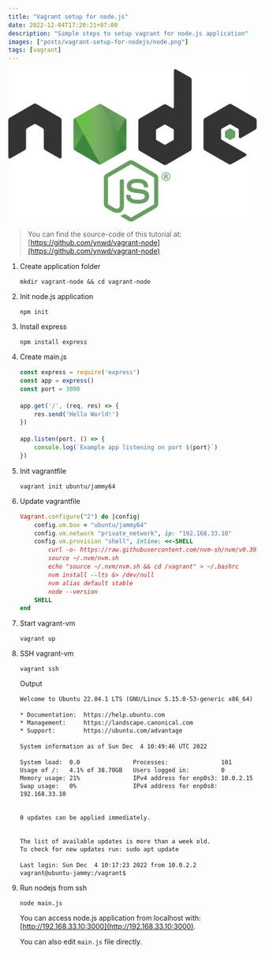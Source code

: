 ```yaml
---
title: "Vagrant setup for node.js"
date: 2022-12-04T17:20:21+07:00
description: "Simple steps to setup vagrant for node.js application"
images: ["posts/vagrant-setup-for-nodejs/node.png"]
tags: [vagrant]
---
```


![vagrant](node.png)

> You can find the source-code of this tutorial at: [https://github.com/ynwd/vagrant-node](https://github.com/ynwd/vagrant-node)


1. Create application folder
    ```
    mkdir vagrant-node && cd vagrant-node
    ```

2. Init node.js application
    ```
    npm init
    ```

3. Install express
    ```
    npm install express
    ```

4. Create main.js
    ```js
    const express = require('express')
    const app = express()
    const port = 3000

    app.get('/', (req, res) => {
        res.send('Hello World!')
    })

    app.listen(port, () => {
        console.log(`Example app listening on port ${port}`)
    })
    ```

5. Init vagrantfile
    ```
    vagrant init ubuntu/jammy64
    ```

6. Update vagrantfile
    ```ruby
    Vagrant.configure("2") do |config|
        config.vm.box = "ubuntu/jammy64"
        config.vm.network "private_network", ip: "192.168.33.10"
        config.vm.provision "shell", inline: <<-SHELL
            curl -o- https://raw.githubusercontent.com/nvm-sh/nvm/v0.39.2/install.sh | bash
            source ~/.nvm/nvm.sh
            echo "source ~/.nvm/nvm.sh && cd /vagrant" > ~/.bashrc
            nvm install --lts &> /dev/null
            nvm alias default stable
            node --version
        SHELL
    end

    ```

7. Start vagrant-vm
    ```
    vagrant up
    ```

8. SSH vagrant-vm
    ```
    vagrant ssh
    ```

    Output
    ```
    Welcome to Ubuntu 22.04.1 LTS (GNU/Linux 5.15.0-53-generic x86_64)

    * Documentation:  https://help.ubuntu.com
    * Management:     https://landscape.canonical.com
    * Support:        https://ubuntu.com/advantage

    System information as of Sun Dec  4 10:49:46 UTC 2022

    System load:  0.0               Processes:               101
    Usage of /:   4.1% of 38.70GB   Users logged in:         0
    Memory usage: 21%               IPv4 address for enp0s3: 10.0.2.15
    Swap usage:   0%                IPv4 address for enp0s8: 192.168.33.10


    0 updates can be applied immediately.


    The list of available updates is more than a week old.
    To check for new updates run: sudo apt update

    Last login: Sun Dec  4 10:17:23 2022 from 10.0.2.2
    vagrant@ubuntu-jammy:/vagrant$
    ```

9. Run nodejs from ssh
    ```
    node main.js
    ```
    You can access node.js application from localhost with: [http://192.168.33.10:3000](http://192.168.33.10:3000).

    You can also edit `main.js` file directly.
